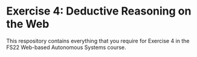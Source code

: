 # Exercise 4: Deductive Reasoning on the Web

This respository contains everything that you require for Exercise 4 in the FS22 Web-based Autonomous Systems course.

